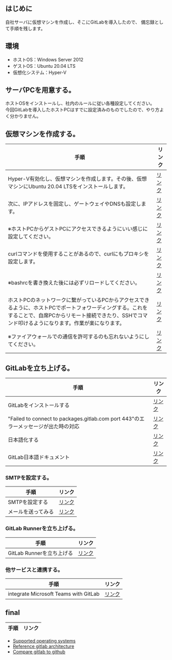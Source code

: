 ## はじめに
自社サーバに仮想マシンを作成し、そこにGitLabを導入したので、
備忘録として手順を残します。
## 環境
- ホストOS：Windows Server 2012
- ゲストOS：Ubuntu 20.04 LTS
- 仮想化システム：Hyper-V
## サーバPCを用意する。
ホストOSをインストールし、社内のルールに従い各種設定してください。  
今回GitLabを導入したホストPCはすでに設定済みのものでしたので、やり方よく分かりません。
## 仮想マシンを作成する。
|  手順  |  リンク  |
| ---- | ---- |
| Hyper-V有効化し、仮想マシンを作成します。その後、仮想マシンにUbuntu 20.04 LTSをインストールします。|[リンク](https://mat0401.info/blog/hyperv-ubuntuserver/) |
|次に、IPアドレスを固定し、ゲートウェイやDNSも設定します。|[リンク](https://linuxfan.info/ubuntu-1804-desktop-static-ip-address)|
|※ホストPCからゲストPCにアクセスできるようにいい感じに設定してください。|[リンク](https://qiita.com/takiru/items/97215e52d8a9525f76c7)|
|curlコマンドを使用することがあるので、curlにもプロキシを設定します。|[リンク](https://qiita.com/tkj/items/c6dad4efc0dff4fecd93)|
|※bashrcを書き換えた後には必ずリロードしてください。|[リンク](https://www.itmedia.co.jp/help/tips/linux/l0450.html)|
|ホストPCのネットワークに繋がっているPCからアクセスできるように、ホストPCでポートフォワーディングする。これをすることで、自席PCからリモート接続できたり、SSHでコマンド叩けるようになります。作業が楽になります。|[リンク](https://kagasu.hatenablog.com/entry/2018/01/29/184205)|
|※ファイアウォールでの通信を許可するのも忘れないようにしてください。|[リンク](https://xtech.nikkei.com/it/article/COLUMN/20060920/248522/)|
## GitLabを立ち上げる。
|  手順  |  リンク  |
| ---- | ---- |
|GitLabをインストールする|[リンク](https://qiita.com/ryuichi1208/items/1c08523b0ef34d05026f)|
|"Failed to connect to packages.gitlab.com port 443"のエラーメッセージが出た時の対応|[リンク](https://forum.gitlab.com/t/problem-installing-latest-version-on-ubuntu-20-04/43621/6)|
|日本語化する|[リンク](https://getech-lab.toniemon.com/gitlab-japanese-setting/)|
|GitLab日本語ドキュメント|[リンク](https://gitlab-docs.creationline.com/ee/user/group/roadmap/)|
### SMTPを設定する。
|  手順  |  リンク  |
| ---- | ---- |
|SMTPを設定する|[リンク](https://docs.gitlab.com/omnibus/settings/smtp.html)|
|メールを送ってみる|[リンク](http://x68000.q-e-d.net/~68user/unix/pickup?sendmail)|
### GitLab Runnerを立ち上げる。
|  手順  |  リンク  |
| ---- | ---- |
|GitLab Runnerを立ち上げる|[リンク](https://qiita.com/sky_jokerxx/items/2a264a0194a5cbc7bd12)|
### 他サービスと連携する。
|  手順  |  リンク  |
| ---- | ---- |
|integrate Microsoft Teams with GitLab|[リンク](https://docs.gitlab.com/ee/user/project/integrations/microsoft_teams.html)|
## final
|  手順  |  リンク  |
| ---- | ---- |
- [Supported operating systems](https://docs.gitlab.com/ee/administration/package_information/supported_os.html)
- [Reference gitlab architecture](https://docs.gitlab.com/ee/administration/reference_architectures/1k_users.html)
- [Compare gitlab to github](https://www.gitlab.jp/devops-tools/github-vs-gitlab.html)
